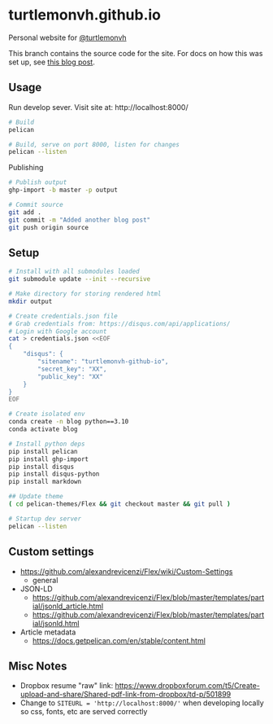 # turtlemonvh.github.io

Personal website for [@turtlemonvh](https://twitter.com/turtlemonvh)

This branch contains the source code for the site. For docs on how this was set up, see [this blog post](http://turtlemonvh.github.io/using-pelican-and-github-user-pages-to-setup-a-blog.html).

## Usage

Run develop sever. Visit site at: http://localhost:8000/

```bash
# Build
pelican

# Build, serve on port 8000, listen for changes
pelican --listen
```

Publishing

```bash
# Publish output
ghp-import -b master -p output

# Commit source
git add .
git commit -m "Added another blog post"
git push origin source
```

## Setup

```bash
# Install with all submodules loaded
git submodule update --init --recursive

# Make directory for storing rendered html
mkdir output

# Create credentials.json file
# Grab credentials from: https://disqus.com/api/applications/
# Login with Google account
cat > credentials.json <<EOF
{
    "disqus": {
        "sitename": "turtlemonvh-github-io",
        "secret_key": "XX",
        "public_key": "XX"
    }
}
EOF

# Create isolated env
conda create -n blog python==3.10
conda activate blog

# Install python deps
pip install pelican
pip install ghp-import
pip install disqus
pip install disqus-python
pip install markdown

## Update theme
( cd pelican-themes/Flex && git checkout master && git pull )

# Startup dev server
pelican --listen

```

## Custom settings

* https://github.com/alexandrevicenzi/Flex/wiki/Custom-Settings
    * general
* JSON-LD
    * https://github.com/alexandrevicenzi/Flex/blob/master/templates/partial/jsonld_article.html
    * https://github.com/alexandrevicenzi/Flex/blob/master/templates/partial/jsonld.html
* Article metadata
    * https://docs.getpelican.com/en/stable/content.html

## Misc Notes

* Dropbox resume "raw" link: https://www.dropboxforum.com/t5/Create-upload-and-share/Shared-pdf-link-from-dropbox/td-p/501899
* Change to `SITEURL = 'http://localhost:8000/'` when developing locally so css, fonts, etc are served correctly
